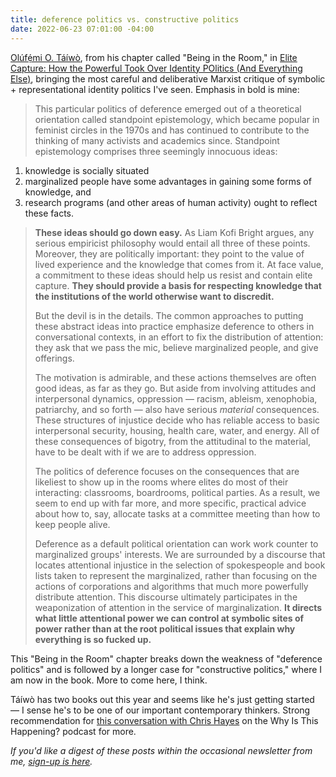 ```yaml
---
title: deference politics vs. constructive politics
date: 2022-06-23 07:01:00 -04:00
---
```


[Olúfẹ́mi O. Táíwò](https://gufaculty360.georgetown.edu/s/contact/0033600001ebL6LAAU/ol%C3%BAf%E1%BA%B9mi-t%C3%A1%C3%ADw%C3%B2), from his chapter called "Being in the Room," in [Elite Capture: How the Powerful Took Over Identity POlitics (And Everything Else)](https://www.haymarketbooks.org/books/1867-elite-capture), bringing the most careful and deliberative Marxist critique of symbolic + representational identity politics I've seen. Emphasis in bold is mine:

> This particular politics of deference emerged out of a theoretical orientation called standpoint epistemology, which became popular in feminist circles in the 1970s and has continued to contribute to the thinking of many activists and academics since. Standpoint epistemology comprises three seemingly innocuous ideas:
>
1) knowledge is socially situated
2) marginalized people have some advantages in gaining some forms of knowledge, and
3) research programs (and other areas of human activity) ought to reflect these facts.
>
>**These ideas should go down easy.** As Liam Kofi Bright argues, any serious empiricist philosophy would entail all three of these points. Moreover, they are politically important: they point to the value of lived experience and the knowledge that comes from it. At face value, a commitment to these ideas should help us resist and contain elite capture. **They should provide a basis for respecting knowledge that the institutions of the world otherwise want to discredit.**
>
>But the devil is in the details. The common approaches to putting these abstract ideas into practice emphasize deference to others in conversational contexts, in an effort to fix the distribution of attention: they ask that we pass the mic, believe marginalized people, and give offerings.
>
>The motivation is admirable, and these actions themselves are often good ideas, as far as they go. But aside from involving attitudes and interpersonal dynamics, oppression — racism, ableism, xenophobia, patriarchy, and so forth — also have serious *material* consequences. These structures of injustice decide who has reliable access to basic interpersonal security, housing, health care, water, and energy. All of these consequences of bigotry, from the attitudinal to the material, have to be dealt with if we are to address oppression.
>
>The politics of deference focuses on the consequences that are likeliest to show up in the rooms where elites do most of their interacting: classrooms, boardrooms, political parties. As a result, we seem to end up with far more, and more specific, practical advice about how to, say, allocate tasks at a committee meeting than how to keep people alive.
>
>Deference as a default political orientation can work work counter to marginalized groups' interests. We are surrounded by a discourse that locates attentional injustice in the selection of spokespeople and book lists taken to represent the marginalized, rather than focusing on the actions of corporations and algorithms that much more powerfully distribute attention. This discourse ultimately participates in the weaponization of attention in the service of marginalization. **It directs what little attentional power we can control at symbolic sites of power rather than at the root political issues that explain why everything is so fucked up.**

This "Being in the Room" chapter breaks down the weakness of "deference politics" and is followed by a longer case for "constructive politics," where I am now in the book. More to come here, I think.

Táíwò has two books out this year and seems like he's just getting started — I sense he's to be one of our important contemporary thinkers. Strong recommendation for [this conversation with Chris Hayes](https://podcasts.apple.com/us/podcast/how-the-powerful-took-over-identity-politics-with-ol%C3%BAf%E1%BA%B9/id1382983397?i=1000566342158) on the Why Is This Happening? podcast for more.

*If you'd like a digest of these posts within the occasional newsletter from me, [sign-up is here](https://sarahendren.substack.com/).*

